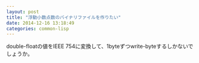 ```yaml
---
layout: post
title: "浮動小数点数のバイナリファイルを作りたい"
date: 2014-12-16 13:18:49
categories: common-lisp
---
```

<p>double-floatの値をIEEE 754に変換して、1byteずつwrite-byteするしかないでしょうか。</p>
